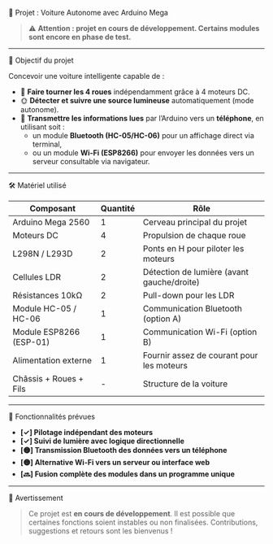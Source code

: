  🚗 Projet : Voiture Autonome avec Arduino Mega

> ⚠️ **Attention : projet en cours de développement. Certains modules sont encore en phase de test.**

---

 🎯 Objectif du projet

Concevoir une voiture intelligente capable de :

- 🔁 **Faire tourner les 4 roues** indépendamment grâce à 4 moteurs DC.
- 🌞 **Détecter et suivre une source lumineuse** automatiquement (mode autonome).
- 📡 **Transmettre les informations lues** par l’Arduino vers un **téléphone**, en utilisant soit :
  - un module **Bluetooth (HC-05/HC-06)** pour un affichage direct via terminal,
  - ou un module **Wi-Fi (ESP8266)** pour envoyer les données vers un serveur consultable via navigateur.

---

 🛠️ Matériel utilisé

| Composant                 | Quantité | Rôle                                           |
|--------------------------|----------|------------------------------------------------|
| Arduino Mega 2560        | 1        | Cerveau principal du projet                    |
| Moteurs DC               | 4        | Propulsion de chaque roue                      |
| L298N / L293D            | 2        | Ponts en H pour piloter les moteurs            |
| Cellules LDR             | 2        | Détection de lumière (avant gauche/droite)    |
| Résistances 10kΩ         | 2        | Pull-down pour les LDR                         |
| Module HC-05 / HC-06     | 1        | Communication Bluetooth (option A)             |
| Module ESP8266 (ESP-01)  | 1        | Communication Wi-Fi (option B)                 |
| Alimentation externe     | 1        | Fournir assez de courant pour les moteurs      |
| Châssis + Roues + Fils   | -        | Structure de la voiture                        |

---

 🔄 Fonctionnalités prévues

- **[✓] Pilotage indépendant des moteurs**
- **[✓] Suivi de lumière avec logique directionnelle**
- **[🟡] Transmission Bluetooth des données vers un téléphone**
- **[🟡] Alternative Wi-Fi vers un serveur ou interface web**
- **[🔜] Fusion complète des modules dans un programme unique**

---


 📌 Avertissement

> Ce projet est **en cours de développement**. Il est possible que certaines fonctions soient instables ou non finalisées. Contributions, suggestions et retours sont les bienvenus !

